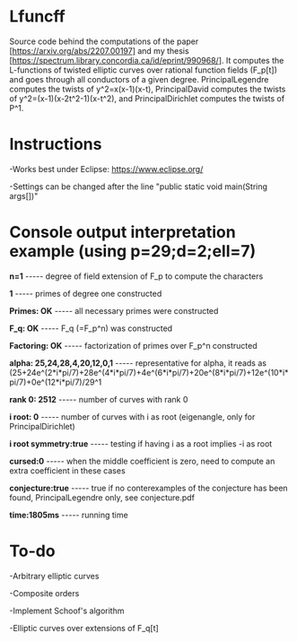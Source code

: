 # Lfuncff
Source code behind the computations of the paper [https://arxiv.org/abs/2207.00197] and my thesis [https://spectrum.library.concordia.ca/id/eprint/990968/]. It computes the L-functions of twisted elliptic curves over rational function fields (F_p[t]) and goes through all conductors of a given degree. PrincipalLegendre computes the twists of y^2=x(x-1)(x-t), PrincipalDavid computes the twists of y^2=(x-1)(x-2t^2-1)(x-t^2), and PrincipalDirichlet computes the twists of P^1.

# Instructions
-Works best under Eclipse: https://www.eclipse.org/

-Settings can be changed after the line "public static void main(String args[])"

# Console output interpretation example (using p=29;d=2;ell=7)
**n=1**                              ----- degree of field extension of F_p to compute the characters

**1**                                ----- primes of degree one constructed

**Primes: OK**                       ----- all necessary primes were constructed

**F_q: OK**                          ----- F_q (=F_p^n) was constructed

**Factoring: OK**                    ----- factorization of primes over F_p^n constructed

**alpha: 25,24,28,4,20,12,0,1**      ----- representative for alpha, it reads as (25+24e^(2\*i\*pi/7)+28e^(4\*i\*pi/7)+4e^(6\*i\*pi/7)+20e^(8\*i\*pi/7)+12e^(10\*i\*pi/7)+0e^(12\*i\*pi/7)/29^1

**rank 0: 2512**                     ----- number of curves with rank 0

**i root: 0**                        ----- number of curves with i as root (eigenangle, only for PrincipalDirichlet)

**i root symmetry:true**             ----- testing if having i as a root implies -i as root

**cursed:0**                         ----- when the middle coefficient is zero, need to compute an extra coefficient in these cases

**conjecture:true**                  ----- true if no conterexamples of the conjecture has been found, PrincipalLegendre only, see conjecture.pdf

**time:1805ms**                      ----- running time

# To-do
-Arbitrary elliptic curves

-Composite orders

-Implement Schoof's algorithm

-Elliptic curves over extensions of F_q[t]
